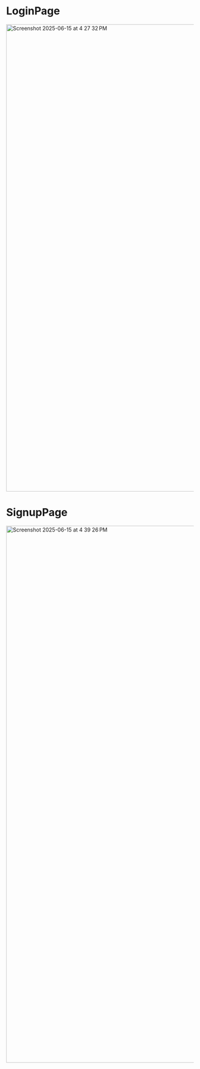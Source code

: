 # LoginPage
<img width="1253" alt="Screenshot 2025-06-15 at 4 27 32 PM" src="https://github.com/user-attachments/assets/e4204e0c-656a-4079-bef8-5ba90fa9a848" />

# SignupPage
<img width="1440" alt="Screenshot 2025-06-15 at 4 39 26 PM" src="https://github.com/user-attachments/assets/0bacc56c-3691-4e72-8f32-32a0df0a9b0d" />

